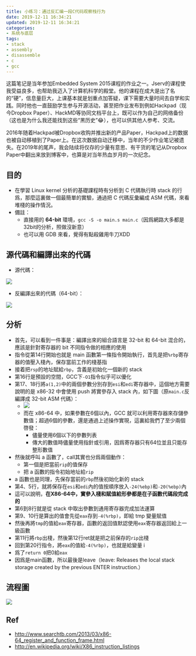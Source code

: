 ```yaml
---
title: 小练习：通过反汇编一段C代码观察栈行为
date: 2019-12-11 16:34:21
updated: 2019-12-11 16:34:21
categories:
- 系统与底层
tags:
- stack
- assembly
- disassemble
- c
- gcc
---
```


这篇笔记是当年参加Embedded System 2015课程的作业之一。Jserv的课程使我受益良多，也帮助我迈入了计算机科学的殿堂。他的课程在成大是出了名的“硬”，信息量巨大，上课基本就是划重点加答疑，课下需要大量时间去自学和实践。同时他也一直鼓励学生参与开源活动，甚至把作业发布到例如Hackpad（现今Dropbox Paper）、HackMD等协同文档平台上，既可以作为自己的网络备份（这也是为什么我还能找到这些“黑历史”😂），也可以供其他人参考、交流。

2016年随着Hackpad被Dropbox收购并推出新的产品Paper，Hackpad上的数据也被自动移植到了Paper上。在这次数据自动迁移中，当年的不少作业笔记被遗失。在2019年的尾声，我会陆续将仅存的少量有意思、有干货的笔记从Dropbox Paper中翻出来放到博客中，也算是对当年热血岁月的一次纪念。

<!-- more -->



## 目的

- 在學習 Linux kernel 分析的基礎課程時有分析到 C 代碼執行時 stack 的行爲，那麼這裏做一個最簡單的實驗，通過把 C 代碼反彙編成 ASM 代碼，來看堆棧的操作情況。
- 備註：
  - 直接用的 **64-bit** 環境，`gcc -S -o main.s main.c`（因爲網路大多都是32bit的分析，照做沒新意）
  - 也可以用 GDB 來看，覺得有點殺雞用牛刀XDD



## 源代碼和編譯出來的代碼

- 源代碼：

![](https://idrgxq.bn.files.1drv.com/y4m55mxQAjM25AHJzomnT_XrvcXvro540HjYgQ9-YWE09y8fx95IvWhoSZEX-fCihgqF2WPT0aP2usavJ-9JVHiK0Df1hpuHSKoc32nIMQhv0EOqu24I6tLSwlGORK0-f5cgy8h9TOug5Ny9BMstlLz-2or9oi5tnWJZ-tK9BjBXIvMKaozi_FdacFAB3OZ7WPZ39lQvXV3OnIu-XP1Tveo-A?width=351&height=441&cropmode=none)

- 反編譯出來的代碼（64-bit）：

![](https://idrfxq.bn.files.1drv.com/y4m-JuD2XCVCaoQUn5lYvubcjojAM7X83VaMjQpRsDvGq0sVUAxDgqKZADgrFo4snyZjgSPvwX-bMDsE-GXhWhOUmnRiW2MyrMjYcssqbV3SVgMf9YAZyWO0p7gTRD26R-yP91fd0qQ6DH_1Q1trPyvE-f40Qjqzf2M_0dS1hL_FOLQazrCK3-AuhxggUb9gkhqNmsVxKdJRQvrYv8uY7_ukQ?width=464&height=720&cropmode=none)



## 分析

- 首先，可以看到一件事是：編譯出來的組合語言是 32-bit 和 64-bit 混合的，應該是針對寄存器的 bit 不同指令做的相應的使用
- 指令從第14行開始也就是 main 函數第一條指令開始執行，首先是把`%rbp`寄存器的值壓入棧內，保存當前工作的棧基指
- 接着把`rsp`的地址賦給`rbp`，含義是初始化一個新的 stack
- 第16行是預設的空間，GCC下`-O1`指令似乎可以優化
- 第17、18行將`a(1,2)`中的兩個參數分別存到`esi`和`edi`寄存器中，這個地方需要說明的是 x86-32 中會使用 push 將實參存入 stack 內，如下圖（原`main.c`反編譯成 32-bit ASM 代碼）：
  - ![](https://idrexq.bn.files.1drv.com/y4m9pIm6sx0UjxAkcwghzHWLAOVrOAVclzqC0meFhZR9_airLB3cMJEPbWgCUtmmUPC0EV-PK3PMllvlkGVXeVzad49Uxj3ne2fiDiy6tnZlKqIaFqBwlH5idcSgefHpeOEzvOrnqmQOf8LRqxmzergtUnSeziVS0S70Lf2mqhEyK2Cqj2IMbw-LyqZgf3ugc1oUUC2GUQgg3nUgMl_KGRJag?width=213&height=54&cropmode=none)
  - 而在 x86-64 中，如果參數在6個以內，GCC 就可以利用寄存器來存儲參數值；超過6個的參數，還是通過上述操作實現，這裏給我們了至少兩個啓發：
    - 儘量使用6個以下的參數列表
    - 傳大的數值時儘量使用指針或引用，因爲寄存器只有64位並且只能存整形數值
- 然後就呼叫 a 函數了，call其實也分爲兩個動作：
  - 第一個是把當前`rip`的值保存
  - 把 a 函數的指令初始地址給`rip`
- a 函數也是同理，先保存當前的`rbp`然後初始化新的 stack
- 第4、5行，就將保存在`esi`和`edi`內的值按順序放入`-24(%ebp)`和`-20(%ebp)`內
- 這可以說明，**在X86-64中，實參入棧和賦值給形參都是在子函數代碼段完成的**
- 第6到8行就是從 stack 中取出參數到通用寄存器完成加法運算
- 第9、10行是算出的值會先從`eax`存到`-4(%rbp)`，即給 tmp 變量賦值
- 然後再將`tmp`的值給`eax`寄存器，函數的返回值默認使用`eax`寄存器返回給上一級函數
- 第11行將`rbp`出棧，然後第12行ret就是把之前保存的`rip`出棧
- 回到第20行指令，將`eax`的值給`-4(%rbp)`，也就是給變量 i
- 爲了`return 0`把0給`eax`
- 因爲是main函數，所以最後是leave（leave: Releases the local stack storage created by the previous ENTER instruction.）




## 流程圖

![](https://idrcxq.bn.files.1drv.com/y4mmFoqM4ecZs3QlssVTjcuH8z6o-e_krbOlw-16ePd5rX0CK_RUA1T-_-OiwFiYzJJGdaRBY17Ho75BE-3SPqpq7IHFceINb4r5LSXGAu2Y3Qhxq0nrnJalDmHKeXIP9qrPYS8tJUxtZMqHpNVSbyy7zgDg7HbfBq5Su1oYFgtSDn7cFjv3LmeT9opN-qF4c4iXS-Rh02InCUeXh-JlhbLtA?width=1502&height=719&cropmode=none)



## Ref

- http://www.searchtb.com/2013/03/x86-64_register_and_function_frame.html
- http://en.wikipedia.org/wiki/X86_instruction_listings